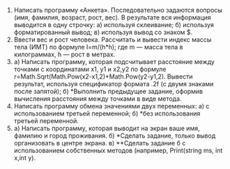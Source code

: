 1. Написать программу «Анкета». Последовательно задаются вопросы (имя, фамилия, возраст,
рост, вес). В результате вся информация выводится в одну строчку:
а) используя  склеивание;
б) используя форматированный вывод;
в) используя вывод со знаком $.
2. Ввести вес и рост человека. Рассчитать и вывести индекс массы тела (ИМТ) по формуле
I=m/(h*h); где m — масса тела в килограммах, h — рост в метрах.
3. а) Написать программу, которая подсчитывает расстояние между точками с координатами x1,
y1 и x2,y2 по формуле r=Math.Sqrt(Math.Pow(x2-x1,2)+Math.Pow(y2-y1,2). Вывести результат,
используя спецификатор формата .2f (с двумя знаками после запятой);
б) *Выполнить предыдущее задание, оформив вычисления расстояния между точками в виде
метода.
4. Написать программу обмена значениями двух переменных:
а) с использованием третьей переменной;
б) *без использования третьей переменной.
5. а) Написать программу, которая выводит на экран ваше имя, фамилию и город проживания.
б) *Сделать задание, только вывод организовать в центре экрана.
в) **Сделать задание б с использованием собственных методов (например, Print(string ms, int
x,int y).
